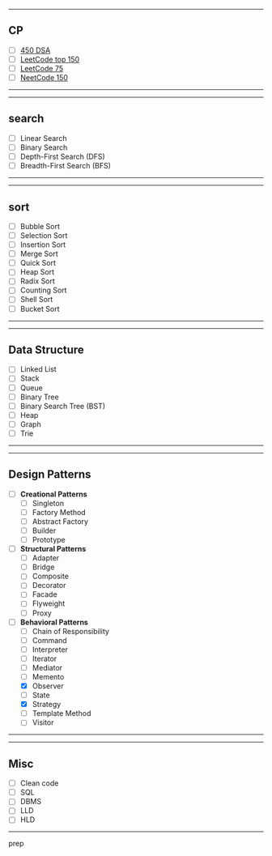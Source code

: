 
---
## CP
- [ ] [450 DSA](https://450dsa.com)
- [ ] [LeetCode top 150](https://leetcode.com/studyplan/top-interview-150/)
- [ ] [LeetCode 75](https://leetcode.com/studyplan/leetcode-75/)
- [ ] [NeetCode 150](https://neetcode.io/roadmap)
---
___
## search
- [ ] Linear Search
- [ ] Binary Search
- [ ] Depth-First Search (DFS)
- [ ] Breadth-First Search (BFS)
---
---
## sort
- [ ] Bubble Sort
- [ ] Selection Sort
- [ ] Insertion Sort
- [ ] Merge Sort
- [ ] Quick Sort
- [ ] Heap Sort
- [ ] Radix Sort
- [ ] Counting Sort
- [ ] Shell Sort
- [ ] Bucket Sort
---
---
## Data Structure
- [ ] Linked List
- [ ] Stack
- [ ] Queue
- [ ] Binary Tree
- [ ] Binary Search Tree (BST)
- [ ] Heap
- [ ] Graph
- [ ] Trie
---
---
## Design Patterns

- [ ] **Creational Patterns**
  - [ ] Singleton
  - [ ] Factory Method
  - [ ] Abstract Factory
  - [ ] Builder
  - [ ] Prototype

- [ ] **Structural Patterns**
  - [ ] Adapter
  - [ ] Bridge
  - [ ] Composite
  - [ ] Decorator
  - [ ] Facade
  - [ ] Flyweight
  - [ ] Proxy

- [ ] **Behavioral Patterns**
  - [ ] Chain of Responsibility
  - [ ] Command
  - [ ] Interpreter
  - [ ] Iterator
  - [ ] Mediator
  - [ ] Memento
  - [x] Observer
  - [ ] State
  - [X] Strategy
  - [ ] Template Method
  - [ ] Visitor
---
---
## Misc
- [ ] Clean code 
- [ ] SQL
- [ ] DBMS
- [ ] LLD
- [ ] HLD
---
prep